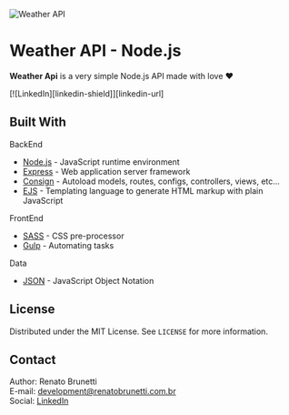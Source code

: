![Weather API](http://renatobrunetti.com.br/public/.github/weather-api/weather-api-logo-github.png)

# Weather API - Node.js

**Weather Api** is a very simple Node.js API made with love ♥

[![LinkedIn][linkedin-shield]][linkedin-url]

## Built With

BackEnd

- [Node.js](https://nodejs.org/) - JavaScript runtime environment
- [Express](https://expressjs.com/) - Web application server framework
- [Consign](https://www.npmjs.com/package/consign) - Autoload models, routes, configs, controllers, views, etc...
- [EJS](https://ejs.co/) - Templating language to generate HTML markup with plain JavaScript

FrontEnd

- [SASS](https://sass-lang.com/) - CSS pre-processor
- [Gulp](https://gulpjs.com/) - Automating tasks

Data

- [JSON](https://www.json.org/) - JavaScript Object Notation

## License

Distributed under the MIT License. See `LICENSE` for more information.

## Contact

Author: Renato Brunetti<br>
E-mail: [development@renatobrunetti.com.br](mailto:development@renatobrunetti.com.br)<br>
Social: [LinkedIn](https://linkedin.com/in/RenatoCarapiaBrunetti/)
